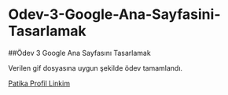 # Odev-3-Google-Ana-Sayfasini-Tasarlamak

##Ödev 3 Google Ana Sayfasını Tasarlamak

Verilen gif dosyasına uygun şekilde ödev tamamlandı.

[Patika Profil Linkim](https://app.patika.dev/bozkurtcagri)
